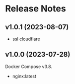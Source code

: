 # Release Notes

## v1.0.1 (2023-08-07)

- ssl cloudflare

## v1.0.0 (2023-07-28)

Docker Compose v3.8.

- nginx:latest
